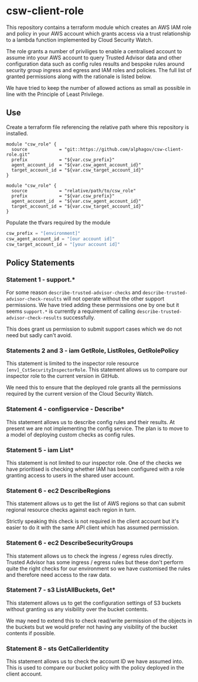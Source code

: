 # csw-client-role

This repository contains a terraform module which creates an AWS 
IAM role and policy in your AWS account which grants access via 
a trust relationship to a lambda function implemented by 
Cloud Security Watch. 

The role grants a number of priviliges to enable a centralised 
account to assume into your AWS account to query Trusted Advisor 
data and other configuration data such as config rules results 
and bespoke rules around security group ingress and egress and 
IAM roles and policies. The full list of granted permissions 
along with the rationale is listed below. 

We have tried to keep the number of allowed actions as small as 
possible in line with the Principle of Least Privilege. 

## Use 

Create a terraform file referencing the relative path where this 
repository is installed. 

```git: csw_inspector_role.tf
module "csw_role" {
  source            = "git::https://github.com/alphagov/csw-client-role.git"
  prefix            = "${var.csw_prefix}"
  agent_account_id  = "${var.csw_agent_account_id}"
  target_account_id = "${var.csw_target_account_id}"
}
```

```local: csw_inspector_role.tf
module "csw_role" {
  source            = "relative/path/to/csw_role"
  prefix            = "${var.csw_prefix}"
  agent_account_id  = "${var.csw_agent_account_id}"
  target_account_id = "${var.csw_target_account_id}"
}
```

Populate the tfvars required by the module 

```apply.tfvars
csw_prefix = "[environment]"
csw_agent_account_id = "[our account id]"
csw_target_account_id = "[your account id]"
```

## Policy Statements
### Statement 1 - support.*
For some reason `describe-trusted-advisor-checks` and 
`describe-trusted-advisor-check-results` will not operate 
without the other support permissions. We have tried adding 
these permissions one by one but it seems `support.*` is 
currently a requirement of calling 
`describe-trusted-advisor-check-results` successfully. 

This does grant us permission to submit support cases which we 
do not need but sadly can't avoid. 

### Statements 2 and 3 - iam GetRole, ListRoles, GetRolePolicy 

This statement is limited to the inspector role resource 
`[env]_CstSecurityInspectorRole`. This statement allows us to 
compare our inspector role to the current version in GitHub. 

We need this to ensure that the deployed role grants all the 
permissions required by the current version of the 
Cloud Security Watch. 

### Statement 4 - configservice - Describe* 

This statement allows us to describe config rules and their 
results. At present we are not implementing the config service. 
The plan is to move to a model of deploying custom checks as 
config rules. 

### Statement 5 - iam List* 

This statement is not limited to our inspector role. 
One of the checks we have prioritised is checking whether IAM 
has been configured with a role granting access to users in the 
shared user account. 

### Statement 6 - ec2 DescribeRegions

This statement allows us to get the list of AWS regions so that
can submit regional resource checks against each region in turn. 

Strictly speaking this check is not required in the client 
account but it's easier to do it with the same API client which 
has assumed permission. 

### Statement 6 - ec2 DescribeSecurityGroups

This statement allows us to check the ingress / egress rules 
directly. Trusted Advisor has some ingress / egress rules but 
these don't perform quite the right checks for our environment 
so we have customised the rules and therefore need access to the 
raw data.

### Statement 7 - s3 ListAllBuckets, Get*

This statement allows us to get the configuration settings of 
S3 buckets without granting us any visibility over the bucket 
contents. 

We may need to extend this to check read/write permission of 
the objects in the buckets but we would prefer not having any 
visibility of the bucket contents if possible. 

### Statement 8 - sts GetCallerIdentity 

This statement allows us to check the account ID we have 
assumed into. This is used to compare our bucket policy with 
the policy deployed in the client account.  

